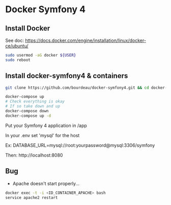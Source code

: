 Docker Symfony 4
==================

## Install Docker

See doc: https://docs.docker.com/engine/installation/linux/docker-ce/ubuntu/

```bash
sudo usermod -aG docker ${USER}
sudo reboot
```

## Install docker-symfony4 & containers

```bash
git clone https://github.com/bourdeau/docker-symfony4.git && cd docker-symfony4

docker-compose up
# Check everything is okay
# If so take down and up
docker-compose down
docker-compose up -d
```

Put your Symfony 4 application in /app

In your .env set 'mysql' for the host

Ex: DATABASE_URL=mysql://root:yourpassword@mysql:3306/symfony

Then: http://localhost:8080

## Bug
- Apache doesn't start properly...

```bash
docker exec -t -i <ID_CONTAINER_APACHE> bash
service apache2 restart
```

